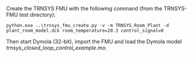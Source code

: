 Create the TRNSYS FMU with the following command (from the TRNSYS-FMU test directory):

```
python.exe ..\trnsys_fmu_create.py -v -m TRNSYS_Room_Plant -d plant_room_model.dck room_temperature=20.3 control_signal=0
```

Then start Dymola (32-bit), import the FMU and load the Dymola model *trnsys_closed_loop_control_example.mo*.
